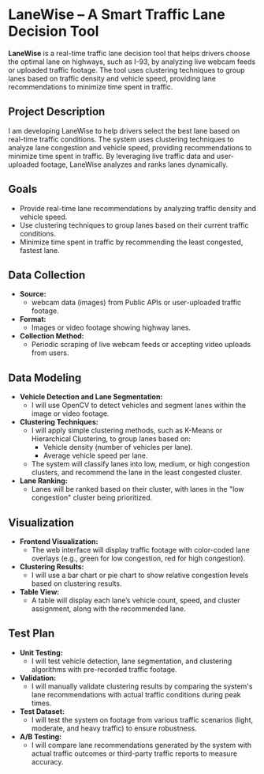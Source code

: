 
# LaneWise – A Smart Traffic Lane Decision Tool

**LaneWise** is a real-time traffic lane decision tool that helps drivers choose the optimal lane on highways, such as I-93, by analyzing live webcam feeds or uploaded traffic footage. The tool uses clustering techniques to group lanes based on traffic density and vehicle speed, providing lane recommendations to minimize time spent in traffic.

## Project Description

I am developing LaneWise to help drivers select the best lane based on real-time traffic conditions. The system uses clustering techniques to analyze lane congestion and vehicle speed, providing recommendations to minimize time spent in traffic. By leveraging live traffic data and user-uploaded footage, LaneWise analyzes and ranks lanes dynamically.

## Goals

- Provide real-time lane recommendations by analyzing traffic density and vehicle speed.
- Use clustering techniques to group lanes based on their current traffic conditions.
- Minimize time spent in traffic by recommending the least congested, fastest lane.

## Data Collection

- **Source:** 
  - webcam data (images) from Public APIs or user-uploaded traffic footage.
- **Format:** 
  - Images or video footage showing highway lanes.
- **Collection Method:** 
  - Periodic scraping of live webcam feeds or accepting video uploads from users.

## Data Modeling

- **Vehicle Detection and Lane Segmentation:** 
  - I will use OpenCV to detect vehicles and segment lanes within the image or video footage.
- **Clustering Techniques:**
  - I will apply simple clustering methods, such as K-Means or Hierarchical Clustering, to group lanes based on:
    - Vehicle density (number of vehicles per lane).
    - Average vehicle speed per lane.
  - The system will classify lanes into low, medium, or high congestion clusters, and recommend the lane in the least congested cluster.
- **Lane Ranking:** 
  - Lanes will be ranked based on their cluster, with lanes in the "low congestion" cluster being prioritized.

## Visualization

- **Frontend Visualization:**
  - The web interface will display traffic footage with color-coded lane overlays (e.g., green for low congestion, red for high congestion).
- **Clustering Results:** 
  - I will use a bar chart or pie chart to show relative congestion levels based on clustering results.
- **Table View:** 
  - A table will display each lane’s vehicle count, speed, and cluster assignment, along with the recommended lane.

## Test Plan

- **Unit Testing:** 
  - I will test vehicle detection, lane segmentation, and clustering algorithms with pre-recorded traffic footage.
- **Validation:** 
  - I will manually validate clustering results by comparing the system's lane recommendations with actual traffic conditions during peak times.
- **Test Dataset:** 
  - I will test the system on footage from various traffic scenarios (light, moderate, and heavy traffic) to ensure robustness.
- **A/B Testing:** 
  - I will compare lane recommendations generated by the system with actual traffic outcomes or third-party traffic reports to measure accuracy.
